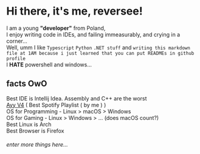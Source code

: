 
Hi there, it's me, reversee! 
===========================
 
I am a young **"developer"** from Poland,  
I enjoy writing code in IDEs, and failing immeasurably, and crying in a corner...   
Well, umm I like `Typescript` `Python` `.NET stuff` and `writing this markdown file at 1AM because i just learned that you can put READMEs in github profile`  
I **HATE** powershell and windows…  

## facts OwO
Best IDE is Intellij Idea. 
Assembly and C++ are the worst  
[Ayy V4](https://open.spotify.com/playlist/74s3hIC9cZ8YlfEUw80Xom?si=ddd0f172efac40e4) ( Best Spotify Playlist ( by me ) )  
OS for Programming - Linux > macOS > Windows  
OS for Gaming - Linux > Windows > ... (does macOS count?)  
Best Linux is Arch  
Best Browser is Firefox  
###### enter more things here...
